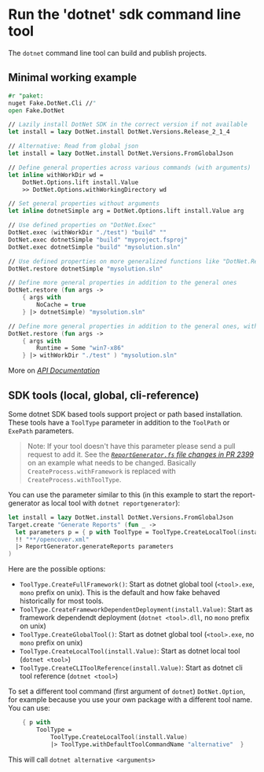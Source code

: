 # Run the 'dotnet' sdk command line tool

The `dotnet` command line tool can build and publish projects.

## Minimal working example

```fsharp
#r "paket:
nuget Fake.DotNet.Cli //"
open Fake.DotNet

// Lazily install DotNet SDK in the correct version if not available
let install = lazy DotNet.install DotNet.Versions.Release_2_1_4

// Alternative: Read from global json
let install = lazy DotNet.install DotNet.Versions.FromGlobalJson

// Define general properties across various commands (with arguments)
let inline withWorkDir wd =
    DotNet.Options.lift install.Value
    >> DotNet.Options.withWorkingDirectory wd

// Set general properties without arguments
let inline dotnetSimple arg = DotNet.Options.lift install.Value arg

// Use defined properties on "DotNet.Exec"
DotNet.exec (withWorkDir "./test") "build" ""
DotNet.exec dotnetSimple "build" "myproject.fsproj"
DotNet.exec dotnetSimple "build" "mysolution.sln"

// Use defined properties on more generalized functions like "DotNet.Restore"
DotNet.restore dotnetSimple "mysolution.sln"

// Define more general properties in addition to the general ones
DotNet.restore (fun args ->
    { args with
        NoCache = true
    } |> dotnetSimple) "mysolution.sln"

// Define more general properties in addition to the general ones, with arugments
DotNet.restore (fun args ->
    { args with
        Runtime = Some "win7-x86"
    } |> withWorkDir "./test" ) "mysolution.sln"
```

More on [*API Documentation*](/reference/fake-dotnet-dotnet.html)

## SDK tools (local, global, cli-reference)

Some dotnet SDK based tools support project or path based installation. These tools have a `ToolType` parameter in addition to 
the `ToolPath` or `ExePath` parameters.

> Note: If your tool doesn't have this parameter please send a pull request to add it. See the 
> [*`ReportGenerator.fs` file changes in PR 2399*](https://github.com/fsharp/FAKE/pull/2399/files#diff-6bd782ab06dfa727e4e35ce4bbaae43c) 
> on an example what needs to be changed. Basically `CreateProcess.withFramework` is replaced with `CreateProcess.withToolType`.

You can use the parameter similar to this (in this example to start the report-generator as local tool with `dotnet reportgenerator`):

```fsharp
let install = lazy DotNet.install DotNet.Versions.FromGlobalJson
Target.create "Generate Reports" (fun _ ->
  let parameters p = { p with ToolType = ToolType.CreateLocalTool(install.Value) }
  !! "**/opencover.xml"
  |> ReportGenerator.generateReports parameters
)
```

Here are the possible options:

- `ToolType.CreateFullFramework()`: Start as dotnet global tool (`<tool>.exe`, `mono` prefix on unix). This is the default and how fake behaved historically for most tools.
- `ToolType.CreateFrameworkDependentDeployment(install.Value)`: Start as framework dependendt deployment (`dotnet <tool>.dll`, no `mono` prefix on unix)
- `ToolType.CreateGlobalTool()`: Start as dotnet global tool (`<tool>.exe`, no `mono` prefix on unix)
- `ToolType.CreateLocalTool(install.Value)`: Start as dotnet local tool (`dotnet <tool>`)
- `ToolType.CreateCLIToolReference(install.Value)`: Start as dotnet cli tool reference (`dotnet <tool>`)

To set a different tool command (first argument of `dotnet`) `DotNet.Option`, for example because you use your own package with a different tool name. You can use:

```fsharp
    { p with
        ToolType =
            ToolType.CreateLocalTool(install.Value)
            |> ToolType.withDefaultToolCommandName "alternative"  }
```

This will call `dotnet alternative <arguments>`
